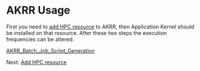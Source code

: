# AKRR Usage


First you need to  [add HPC resource](AKRR_Add_Resource.md) to AKRR, 
then Application Kernel should be installed on that resource. After these two steps
the execution frequencies can be altered.

[AKRR_Batch_Job_Script_Generation](AKRR_Batch_Job_Script_Generation.md)

Next: [Add HPC resource](AKRR_Add_Resource.md)